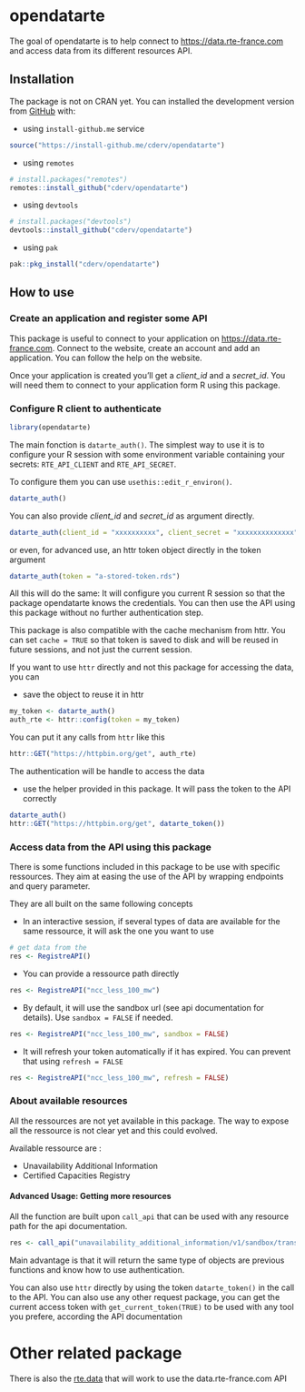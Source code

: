 
<!-- README.md is generated from README.Rmd. Please edit that file -->

# opendatarte

<!-- badges: start -->

<!-- badges: end -->

The goal of opendatarte is to help connect to
<https://data.rte-france.com> and access data from its different
resources API.

## Installation

The package is not on CRAN yet. You can installed the development
version from [GitHub](https://github.com/) with:

  - using `install-github.me` service

<!-- end list -->

``` r
source("https://install-github.me/cderv/opendatarte")
```

  - using `remotes`

<!-- end list -->

``` r
# install.packages("remotes")
remotes::install_github("cderv/opendatarte")
```

  - using `devtools`

<!-- end list -->

``` r
# install.packages("devtools")
devtools::install_github("cderv/opendatarte")
```

  - using `pak`

<!-- end list -->

``` r
pak::pkg_install("cderv/opendatarte")
```

## How to use

### Create an application and register some API

This package is useful to connect to your application on
<https://data.rte-france.com>. Connect to the website, create an account
and add an application. You can follow the help on the website.

Once your application is created you’ll get a *client\_id* and a
*secret\_id*. You will need them to connect to your application form R
using this package.

### Configure R client to authenticate

``` r
library(opendatarte)
```

The main fonction is `datarte_auth()`. The simplest way to use it is to
configure your R session with some environment variable containing your
secrets: `RTE_API_CLIENT` and `RTE_API_SECRET`.

To configure them you can use `usethis::edit_r_environ()`.

``` r
datarte_auth()
```

You can also provide *client\_id* and *secret\_id* as argument directly.

``` r
datarte_auth(client_id = "xxxxxxxxxx", client_secret = "xxxxxxxxxxxxxx")
```

or even, for advanced use, an httr token object directly in the token
argument

``` r
datarte_auth(token = "a-stored-token.rds")
```

All this will do the same: It will configure you current R session so
that the package opendatarte knows the credentials. You can then use the
API using this package without no further authentication step.

This package is also compatible with the cache mechanism from httr. You
can set `cache = TRUE` so that token is saved to disk and will be reused
in future sessions, and not just the current session.

If you want to use `httr` directly and not this package for accessing
the data, you can

  - save the object to reuse it in httr

<!-- end list -->

``` r
my_token <- datarte_auth()
auth_rte <- httr::config(token = my_token)
```

You can put it any calls from `httr` like this

``` r
httr::GET("https://httpbin.org/get", auth_rte)
```

The authentication will be handle to access the data

  - use the helper provided in this package. It will pass the token to
    the API correctly

<!-- end list -->

``` r
datarte_auth()
httr::GET("https://httpbin.org/get", datarte_token())
```

### Access data from the API using this package

There is some functions included in this package to be use with specific
ressources. They aim at easing the use of the API by wrapping endpoints
and query parameter.

They are all built on the same following concepts

  - In an interactive session, if several types of data are available
    for the same ressource, it will ask the one you want to use

<!-- end list -->

``` r
# get data from the 
res <- RegistreAPI()
```

  - You can provide a ressource path directly

<!-- end list -->

``` r
res <- RegistreAPI("ncc_less_100_mw")
```

  - By default, it will use the sandbox url (see api documentation for
    details). Use `sandbox = FALSE` if needed.

<!-- end list -->

``` r
res <- RegistreAPI("ncc_less_100_mw", sandbox = FALSE)
```

  - It will refresh your token automatically if it has expired. You can
    prevent that using `refresh = FALSE`

<!-- end list -->

``` r
res <- RegistreAPI("ncc_less_100_mw", refresh = FALSE)
```

### About available resources

All the ressources are not yet available in this package. The way to
expose all the ressource is not clear yet and this could evolved.

Available ressource are :

  - Unavailability Additional Information
  - Certified Capacities Registry

#### Advanced Usage: Getting more resources

All the function are built upon `call_api` that can be used with any
resource path for the api
documentation.

``` r
res <- call_api("unavailability_additional_information/v1/sandbox/transmission_network_unavailabilities")
```

Main advantage is that it will return the same type of objects are
previous functions and know how to use authentication.

You can also use `httr` directly by using the token `datarte_token()` in
the call to the API. You can also use any other request package, you can
get the current access token with `get_current_token(TRUE)` to be used
with any tool you prefere, according the API documentation

# Other related package

There is also the [rte.data](https://github.com/dreamRs/rte.data) that
will work to use the data.rte-france.com API
